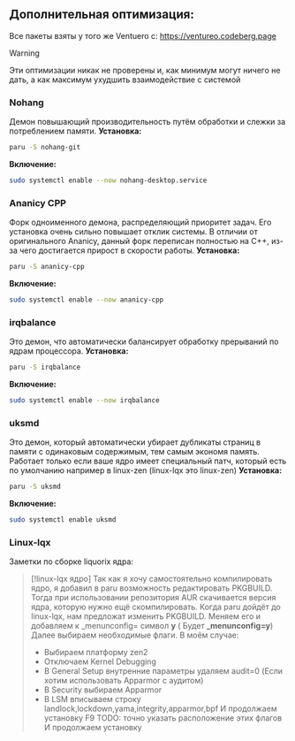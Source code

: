 ## Дополнительная оптимизация:
Все пакеты взяты у того же Ventuero с: https://ventureo.codeberg.page
>[!Warning]
>Эти оптимизации никак не проверены и, как минимум могут ничего не дать, а как максимум ухудшить взаимодействие с системой
### Nohang
Демон повышающий производительность путём обработки и слежки за потреблением памяти.
**Установка:**
```bash
paru -S nohang-git
```
**Включение:**
```bash
sudo systemctl enable --now nohang-desktop.service
```
### Ananicy CPP
Форк одноименного демона, распределяющий приоритет задач. Его установка очень сильно повышает отклик системы. В отличии от оригинального Ananicy, данный форк переписан полностью на C++, из-за чего достигается прирост в скорости работы.
**Установка:**
```bash
paru -S ananicy-cpp
```
**Включение:**
```bash
sudo systemctl enable --now ananicy-cpp
```
### irqbalance
Это демон, что автоматически балансирует обработку прерываний по ядрам процессора.
**Установка:**
```bash
paru -S irqbalance
```
**Включение:**
```bash
sudo systemctl enable --now irqbalance
```
### uksmd
Это демон, который автоматически убирает дубликаты страниц в памяти с одинаковым содержимым, тем самым экономя память. Работает только если ваше ядро имеет специальный патч, который есть по умолчанию например в linux-zen (linux-lqx это linux-zen)
**Установка:**
```bash
paru -S uksmd
```
**Включение:**
```bash
sudo systemctl enable uksmd
```

### Linux-lqx
Заметки по сборке liquorix ядра:
>[!linux-lqx ядро]
>Так как я хочу самостоятельно компилировать ядро, я добавил в paru возможность редактировать PKGBUILD.
>Тогда при использовании репозитория AUR скачивается версия ядра, которую нужно ещё скомпилировать.
>Когда paru дойдёт до linux-lqx, нам предложат изменить PKGBUILD. Меняем его и добавляем к _menunconfig= символ **y** 
>( Будет **_menunconfig=y**)
>Далее выбираем необходимые флаги. В моём случае:
> - Выбираем платформу zen2
> - Отключаем Kernel Debugging
> - В General Setup внутренние параметры удаляем audit=0  (Если хотим использовать Apparmor с аудитом)
> - В Security выбираем Apparmor
> - В LSM вписываем строку landlock,lockdown,yama,integrity,apparmor,bpf
>И продолжаем установку F9
>TODO: точно указать расположение этих флагов
>И продолжаем установку